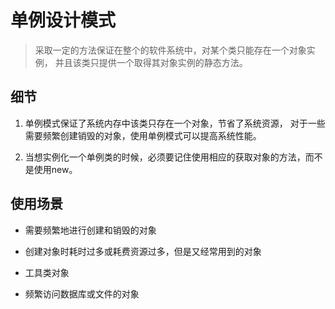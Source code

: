 # 单例设计模式

> 采取一定的方法保证在整个的软件系统中，对某个类只能存在一个对象实例，
> 并且该类只提供一个取得其对象实例的静态方法。

## 细节

1. 单例模式保证了系统内存中该类只存在一个对象，节省了系统资源，
对于一些需要频繁创建销毁的对象，使用单例模式可以提高系统性能。

2. 当想实例化一个单例类的时候，必须要记住使用相应的获取对象的方法，而不是使用new。

## 使用场景

- 需要频繁地进行创建和销毁的对象

- 创建对象时耗时过多或耗费资源过多，但是又经常用到的对象

- 工具类对象

- 频繁访问数据库或文件的对象
